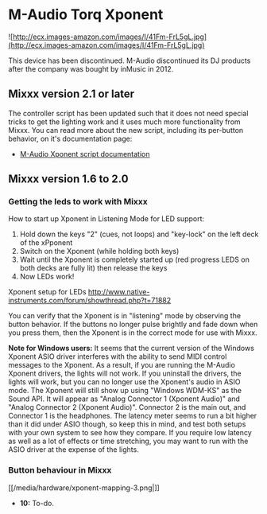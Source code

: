 # M-Audio Torq Xponent

![http://ecx.images-amazon.com/images/I/41Fm-FrL5gL.jpg](http://ecx.images-amazon.com/images/I/41Fm-FrL5gL.jpg)

This device has been discontinued. M-Audio discontinued its DJ products
after the company was bought by inMusic in 2012.

## Mixxx version 2.1 or later

The controller script has been updated such that it does not need
special tricks to get the lighting work and it uses much more
functionality from Mixxx. You can read more about the new script,
including its per-button behavior, on it's documentation page:

  - [M-Audio Xponent script
    documentation](https://sinusoid.es/mixco/script/maudio_xponent.mixco.html)

## Mixxx version 1.6 to 2.0

### Getting the leds to work with Mixxx

How to start up Xponent in Listening Mode for LED support:

1.  Hold down the keys "2" (cues, not loops) and "key-lock" on the left
    deck of the xPponent
2.  Switch on the Xponent (while holding both keys)
3.  Wait until the Xponent is completely started up (red progress LEDS
    on both decks are fully lit) then release the keys
4.  Now LEDs work\!

Xponent setup for LEDs
<http://www.native-instruments.com/forum/showthread.php?t=71882>

You can verify that the Xponent is in "listening" mode by observing the
button behavior. If the buttons no longer pulse brightly and fade down
when you press them, then the Xponent is in the correct mode for use
with Mixxx.

**Note for Windows users:** It seems that the current version of the
Windows Xponent ASIO driver interferes with the ability to send MIDI
control messages to the Xponent. As a result, if you are running the
M-Audio Xponent drivers, the lights will not work. If you uninstall the
drivers, the lights will work, but you can no longer use the Xponent's
audio in ASIO mode. The Xponent will still show up using "Windows
WDM-KS" as the Sound API. It will appear as "Analog Connector 1 (Xponent
Audio)" and "Analog Connector 2 (Xponent Audio)". Connector 2 is the
main out, and Connector 1 is the headphones. The latency meter seems to
run a bit higher than it did under ASIO though, so keep this in mind,
and test both setups with your own system to see how they compare. If
you require low latency as well as a lot of effects or time stretching,
you may want to run with the ASIO driver at the expense of the lights.

### Button behaviour in Mixxx

[[/media/hardware/xponent-mapping-3.png|]]

  - **10:** To-do.
